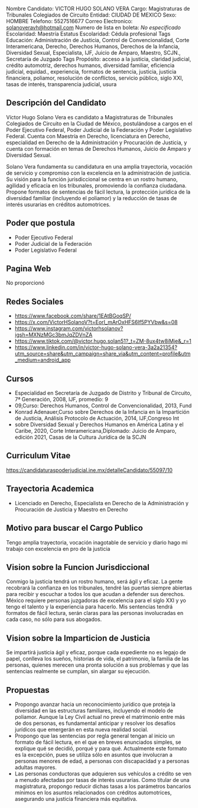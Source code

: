 Nombre Candidato: VICTOR HUGO SOLANO VERA
Cargo: Magistraturas de Tribunales Colegiados de Circuito
Entidad: CIUDAD DE MEXICO
Sexo: HOMBRE
Telefono: 5527516677
Correo Electronico: solanoveravh@hotmail.com
Numero de lista en boleta: *No especificado*
Escolaridad: Maestría
Estatus Escolaridad: Cédula profesional
Tags Educación: Administración de Justicia, Control de Convencionalidad, Corte Interamericana, Derecho, Derechos Humanos, Derechos de la Infancia, Diversidad Sexual, Especialista, IJF, Juicio de Amparo, Maestro, SCJN., Secretaría de Juzgado
Tags Propósito: acceso a la justicia, claridad judicial, crédito automotriz, derechos humanos, diversidad familiar, eficiencia judicial, equidad., experiencia, formatos de sentencia, justicia, justicia financiera, poliamor, resolución de conflictos, servicio público, siglo XXI, tasas de interés, transparencia judicial, usura


## Descripción del Candidato 

Víctor Hugo Solano Vera es candidato a Magistraturas de Tribunales Colegiados de Circuito en la Ciudad de México, postulándose a cargos en el Poder Ejecutivo Federal, Poder Judicial de la Federación y Poder Legislativo Federal. Cuenta con Maestría en Derecho, licenciatura en Derecho, especialidad en Derecho de la Administración y Procuración de Justicia, y cuenta con formación en temas de Derechos Humanos, Juicio de Amparo y Diversidad Sexual.

Solano Vera fundamenta su candidatura en una amplia trayectoria, vocación de servicio y compromiso con la excelencia en la administración de justicia. Su visión para la función jurisdiccional se centra en un rostro humano, agilidad y eficacia en los tribunales, promoviendo la confianza ciudadana. Propone formatos de sentencias de fácil lectura, la protección jurídica de la diversidad familiar (incluyendo el poliamor) y la reducción de tasas de interés usurarias en créditos automotrices.


## Poder que postula

- Poder Ejecutivo Federal
- Poder Judicial de la Federación
- Poder Legislativo Federal


## Pagina Web

No proporcionó


## Redes Sociales

- https://www.facebook.com/share/1EAtBGoqSP/
- https://x.com/VictorHSolanoV?t=EorI_mArOxHFS6lf5PYVbw&s=08
- https://www.instagram.com/victorhsolanov?igsh=MXNzMGc3bmJqZDVnZA
- https://www.tiktok.com/@victor.hugo.solan51?_t=ZM-8ux4tw8iMje&_r=1
- https://www.linkedin.com/in/victor-hugo-solano-vera-3a2a21354?utm_source=share&utm_campaign=share_via&utm_content=profile&utm_medium=android_app


## Cursos

- Especialidad en Secretaría de Juzgado de Distrito y Tribunal de Circuito, 7ª Generación, 2008, IJF, promedio: 9
- 09,Curso: Derechos Humanos, Control de Convencionalidad, 2013, Fund
- Konrad Adenauer,Curso sobre Derechos de la Infancia en la Impartición de Justicia, Análisis Protocolo de Actuación, 2014, IJF,Congreso Int
- sobre Diversidad Sexual y Derechos Humanos en América Latina y el Caribe, 2020, Corte Interamericana,Diplomado: Juicio de Amparo, edición 2021, Casas de la Cultura Jurídica de la SCJN


## Curriculum Vitae

https://candidaturaspoderjudicial.ine.mx/detalleCandidato/55097/10


## Trayectoria Academica

- Licenciado en Derecho, Especialista en Derecho de la Administración y Procuración de Justicia y Maestro en Derecho


## Motivo para buscar el Cargo Publico

Tengo amplia trayectoria, vocación inagotable de servicio y diario hago mi trabajo con excelencia en pro de la justicia


## Vision sobre la Funcion Jurisdiccional

Conmigo la justicia tendrá un rostro humano, será ágil y eficaz. La gente recobrará la confianza en los tribunales, tendré las puertas siempre abiertas para recibir y escuchar a todos los que acudan a defender sus derechos. México requiere personas juzgadoras de excelencia para el siglo XXI y yo tengo el talento y la experiencia para hacerlo. Mis sentencias tendrá formatos de fácil lectura, serán claras para las personas involucradas en cada caso, no sólo para sus abogados.


## Vision sobre la Imparticion de Justicia

Se impartirá justicia ágil y eficaz, porque cada expediente no es legajo de papel, conlleva los sueños, historias de vida, el patrimonio, la familia de las personas, quienes merecen una pronta solución a sus problemas y que las sentencias realmente se cumplan, sin alargar su ejecución.


## Propuestas

- Propongo avanzar hacia un reconocimiento jurídico que proteja la diversidad en las estructuras familiares, incluyendo el modelo de poliamor. Aunque la Ley Civil actual no prevé el matrimonio entre más de dos personas, es fundamental anticipar y resolver los desafíos jurídicos que emergerán en esta nueva realidad social.
- Propongo que las sentencias por regla general tengan al inicio un formato de fácil lectura, en el que en breves enunciados simples, se explique qué se decidió, porqué y para qué. Actualmente este formato es la excepción, pues se utiliza sólo en asuntos que involucran a personas menores de edad, a personas con discapacidad y a personas adultas mayores.
- Las personas conductoras que adquieren sus vehículos a crédito se ven a menudo afectadas por tasas de interés usurarias. Como titular de una magistratura, propongo reducir dichas tasas a los parámetros bancarios mínimos en los asuntos relacionados con créditos automotrices, asegurando una justicia financiera más equitativa.

